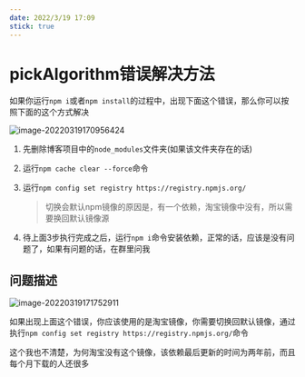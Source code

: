 ```yaml
---
date: 2022/3/19 17:09
stick: true
---
```






# pickAlgorithm错误解决方法

如果你运行`npm i`或者`npm install`的过程中，出现下面这个错误，那么你可以按照下面的这个方式解决

![image-20220319170956424](https://picture.xcye.xyz/image-20220319170956424.png)

1. 先删除博客项目中的`node_modules`文件夹(如果该文件夹存在的话)

2. 运行`npm cache clear --force`命令

3. 运行`npm config set registry https://registry.npmjs.org/`

    > 切换会默认npm镜像的原因是，有一个依赖，淘宝镜像中没有，所以需要换回默认镜像源

4. 待上面3步执行完成之后，运行`npm i`命令安装依赖，正常的话，应该是没有问题了，如果有问题的话，在群里问我







## 问题描述

![image-20220319171752911](https://picture.xcye.xyz/image-20220319171752911.png)

如果出现上面这个错误，你应该使用的是淘宝镜像，你需要切换回默认镜像，通过执行`npm config set registry https://registry.npmjs.org/`命令

这个我也不清楚，为何淘宝没有这个镜像，该依赖最后更新的时间为两年前，而且每个月下载的人还很多



